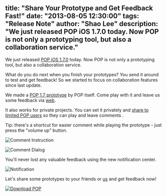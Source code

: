 title: "Share Your Prototype and Get Feedback Fast!"
date: "2013-08-05 12:30:00"
tags: "Release Note"
author: "Shao Lee"
description: "We just released POP iOS 1.7.0 today. Now POP is not only a prototyping tool, but also a collaboration service."
---

We just released [POP iOS 1.7.0](https://itunes.apple.com/us/app/pop-prototyping-on-paper/id555647796?mt=8) today. Now POP is not only a prototyping tool, but also a collaboration service.

What do you do next when you finish your prototypes? You send it around to test and get feedback! So we started to focus on collaboration features since last update.

We made a [POP 1.7 prototype](http://popapp.in/w#!/projects/51fad1996630e3083900086c/preview) by POP itself. Come play with it and leave us some feedback via [web](http://popapp.in/w#!/projects/51fad1996630e3083900086c/mockups).

It also works for private projects. You can set it privately and [share to limited POP users](/blog/new-private-projects-and-in-app-sharing/) so they can play and leave comments .

Tip: there's a shortcut for easier comment while playing the prototype - just press the "volume up" button.

![Comment Instruction](/img/posts/share-your-prototype-and-get-feedback-fast/instruction.jpg)

![Comment Dialog](/img/posts/share-your-prototype-and-get-feedback-fast/comment-dialog.jpg)

You'll never lost any valuable feedback using the new notification center.

![Notification](/img/posts/share-your-prototype-and-get-feedback-fast/notification.jpg)

Let's share some prototypes to your friends or [us](mailto:team@popapp.in) and get feedback now!

[![Download POP](http://media.tumblr.com/84d1f76a3d85c9ae72d114e7042c3bc1/tumblr_inline_mr2ojwYJmp1qz4rgp.png)](https://itunes.apple.com/us/app/pop-prototyping-on-paper/id555647796?mt=8)
